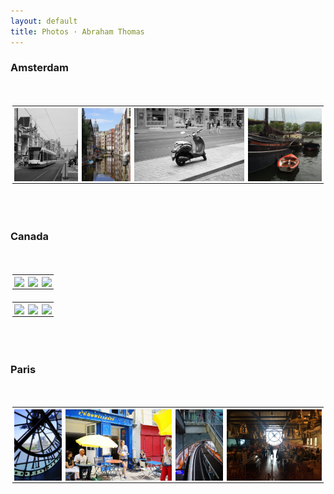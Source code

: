 ```yaml
---
layout: default
title: Photos · Abraham Thomas
---
```


<head>
<style>
table {
  border-collapse: collapse;
}
table, th, td {
  padding: 3px;
  line-height: 0;
}
</style>
</head>

<body>


<h3>Amsterdam</h3>
<br/>  

<table>
  <tr>
    <td> <img src="/studio/amsterdam/Streetcar-trimmed-2_small.jpg" width="140px"> </td>
    <td> <img src="/studio/amsterdam/Canal_small.jpg" width="108px"> </td>
    <td> <img src="/studio/amsterdam/Scooter_small.jpg" width="243px"> </td>
    <td> <img src="/studio/amsterdam/Boats_small.jpg" width="162px"> </td>
  </tr>
</table>

<br/>
<br/>


<h3>Canada</h3>
<br/>  

<table>
  <tr>
    <td> <img src="/studio/canada/Lake-Louise.jpg" width="120px"> </td>
    <td> <img src="/studio/canada/Talbot-Lake.jpg" width="270px"> </td>
    <td> <img src="/studio/canada/Mistaya-Canyon.jpg" width="270px"> </td>
  </tr>
</table>

<table>
  <tr>
    <td> <img src="/studio/canada/Mistaya-Bridge.jpg" width="270px"> </td>
    <td> <img src="/studio/canada/Emerald-Lake.jpg" width="270px"> </td>
    <td> <img src="/studio/canada/Maligne-River.jpg" width="120px"> </td>
  </tr>
</table>

<br/>
<br/>

<h3>Paris</h3>
<br/>  

<table>
  <tr>
    <td> <img src="/studio/paris/Louvre-from-Orsay.jpg" width="105x"> </td>
    <td> <img src="/studio/paris/L-Ebouillante.jpg" width="235px"> </td>
    <td> <img src="/studio/paris/Metro-Saint-Michel.jpg" width="105px"> </td>
    <td> <img src="/studio/paris/Orsay-Cafe.jpg" width="210px"> </td>
  </tr>
</table>


</body>
